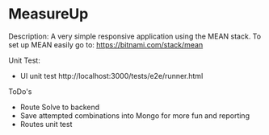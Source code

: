 MeasureUp
===================

Description:
A very simple responsive application using the MEAN stack.
To set up MEAN easily go to:
https://bitnami.com/stack/mean

Unit Test:
- UI unit test http://localhost:3000/tests/e2e/runner.html

ToDo's
- Route Solve to backend
- Save attempted combinations into Mongo for more fun and reporting
- Routes unit test
